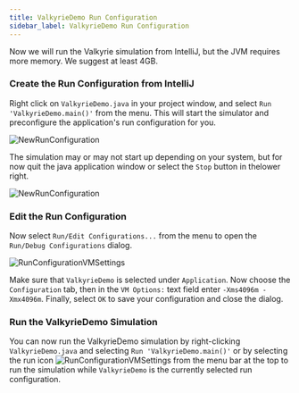 ```yaml
---
title: ValkyrieDemo Run Configuration
sidebar_label: ValkyrieDemo Run Configuration
---
```


Now we will run the Valkyrie simulation from IntelliJ, but the JVM requires more memory.  We suggest at least 4GB.

### Create the Run Configuration from IntelliJ

Right click on `ValkyrieDemo.java` in your project window, and select  `Run 'ValkyrieDemo.main()'` from the menu.  This will start the simulator and preconfigure the application's run configuration for you.

![NewRunConfiguration](/img/quickstart/intellij/run-valkyrie-demo.png)

The simulation may or may not start up depending on your system, but for now quit the java application window or select the `Stop` button in thelower right.

![NewRunConfiguration](/img/quickstart/intellij/stop-valkyrie-demo.png)

### Edit the Run Configuration

Now select `Run/Edit Configurations...` from the menu to open the `Run/Debug Configurations` dialog.

![RunConfigurationVMSettings](/img/quickstart/intellij/run-configuration.png)

Make sure that `ValkyrieDemo` is selected under `Application`.  Now choose the `Configuration` tab, then in the `VM Options:` text field enter `-Xms4096m -Xmx4096m`.  Finally, select `OK` to save your configuration and close the dialog.

### Run the ValkyrieDemo Simulation

You can now run the ValkyrieDemo simulation by right-clicking `ValkyrieDemo.java` and selecting `Run 'ValkyrieDemo.main()'` or by selecting the run icon ![RunConfigurationVMSettings](/img/quickstart/intellij/run-icon.png) from the menu bar at the top to run the simulation while `ValkyrieDemo` is the currently selected run configuration.


